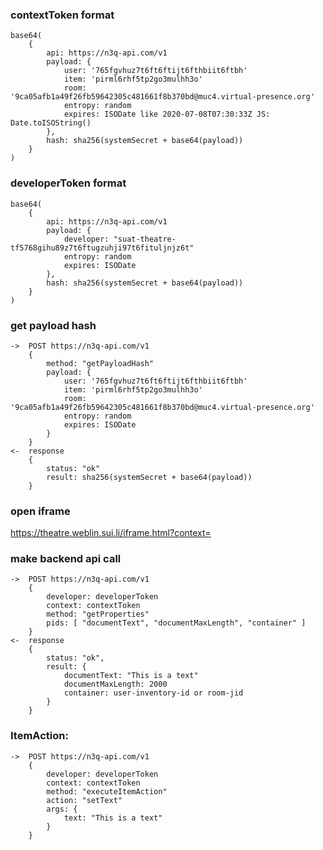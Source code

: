 ### contextToken format
    base64(
        {
            api: https://n3q-api.com/v1
            payload: {
                user: '765fgvhuz7t6ft6ftijt6fthbiit6ftbh'
                item: 'pirml6rhf5tp2go3mulhh3o'
                room: '9ca05afb1a49f26fb59642305c481661f8b370bd@muc4.virtual-presence.org'
                entropy: random
                expires: ISODate like 2020-07-08T07:30:33Z JS: Date.toISOString()
            },
            hash: sha256(systemSecret + base64(payload))
        }
    )

### developerToken format
    base64(
        {
            api: https://n3q-api.com/v1
            payload: {
                developer: "suat-theatre-tf5768gihu89z7t6ftugzuhji97t6fituljnjz6t"
                entropy: random
                expires: ISODate
            },
            hash: sha256(systemSecret + base64(payload))
        }
    )

### get payload hash
    ->  POST https://n3q-api.com/v1
        {
            method: "getPayloadHash"
            payload: {
                user: '765fgvhuz7t6ft6ftijt6fthbiit6ftbh'
                item: 'pirml6rhf5tp2go3mulhh3o'
                room: '9ca05afb1a49f26fb59642305c481661f8b370bd@muc4.virtual-presence.org'
                entropy: random
                expires: ISODate
            }
        }
    <-  response
        {
            status: "ok"
            result: sha256(systemSecret + base64(payload))
        }

### open iframe
https://theatre.weblin.sui.li/iframe.html?context=<contextToken>

### make backend api call
    ->  POST https://n3q-api.com/v1
        {
            developer: developerToken
            context: contextToken
            method: "getProperties"
            pids: [ "documentText", "documentMaxLength", "container" ]
        }
    <-  response
        {
            status: "ok",
            result: {
                documentText: "This is a text"
                documentMaxLength: 2000
                container: user-inventory-id or room-jid
            }
        }

### ItemAction:
    ->  POST https://n3q-api.com/v1
        {
            developer: developerToken
            context: contextToken
            method: "executeItemAction"
            action: "setText"
            args: {
                text: "This is a text"
            }
        }
